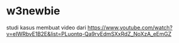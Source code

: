 # w3newbie
studi kasus membuat video dari https://www.youtube.com/watch?v=eIWRbvE1B2E&list=PLuontq-Qa9rvEdmSXxRdZ_NoXzA_eEmGZ
